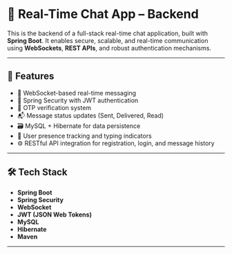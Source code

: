 # 🔧 Real-Time Chat App – Backend

This is the backend of a full-stack real-time chat application, built with **Spring Boot**. It enables secure, scalable, and real-time communication using **WebSockets**, **REST APIs**, and robust authentication mechanisms.

---

## 🚀 Features

- 🧠 WebSocket-based real-time messaging
- 🔐 Spring Security with JWT authentication
- 📧 OTP verification system
- 📬 Message status updates (Sent, Delivered, Read)
- 🗃️ MySQL + Hibernate for data persistence
- 🔄 User presence tracking and typing indicators
- ⚙️ RESTful API integration for registration, login, and message history

---

## 🛠️ Tech Stack

- **Spring Boot**
- **Spring Security**
- **WebSocket**
- **JWT (JSON Web Tokens)**
- **MySQL**
- **Hibernate**
- **Maven**

---
